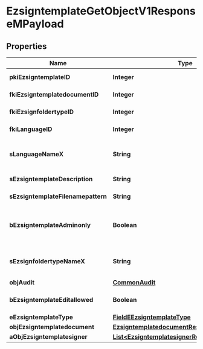 

# EzsigntemplateGetObjectV1ResponseMPayload

## Properties

Name | Type | Description | Notes
------------ | ------------- | ------------- | -------------
**pkiEzsigntemplateID** | **Integer** | The unique ID of the Ezsigntemplate | 
**fkiEzsigntemplatedocumentID** | **Integer** | The unique ID of the Ezsigntemplatedocument |  [optional]
**fkiEzsignfoldertypeID** | **Integer** | The unique ID of the Ezsignfoldertype. |  [optional]
**fkiLanguageID** | **Integer** | The unique ID of the Language.  Valid values:  |Value|Description| |-|-| |1|French| |2|English| | 
**sLanguageNameX** | **String** | The Name of the Language in the language of the requester | 
**sEzsigntemplateDescription** | **String** | The description of the Ezsigntemplate | 
**sEzsigntemplateFilenamepattern** | **String** | The filename pattern of the Ezsigntemplate |  [optional]
**bEzsigntemplateAdminonly** | **Boolean** | Whether the Ezsigntemplate can be accessed by admin users only (eUserType&#x3D;Normal) | 
**sEzsignfoldertypeNameX** | **String** | The name of the Ezsignfoldertype in the language of the requester |  [optional]
**objAudit** | [**CommonAudit**](CommonAudit.md) |  | 
**bEzsigntemplateEditallowed** | **Boolean** | Whether the Ezsigntemplate if allowed to edit or not | 
**eEzsigntemplateType** | [**FieldEEzsigntemplateType**](FieldEEzsigntemplateType.md) |  |  [optional]
**objEzsigntemplatedocument** | [**EzsigntemplatedocumentResponse**](EzsigntemplatedocumentResponse.md) |  |  [optional]
**aObjEzsigntemplatesigner** | [**List&lt;EzsigntemplatesignerResponseCompound&gt;**](EzsigntemplatesignerResponseCompound.md) |  | 




